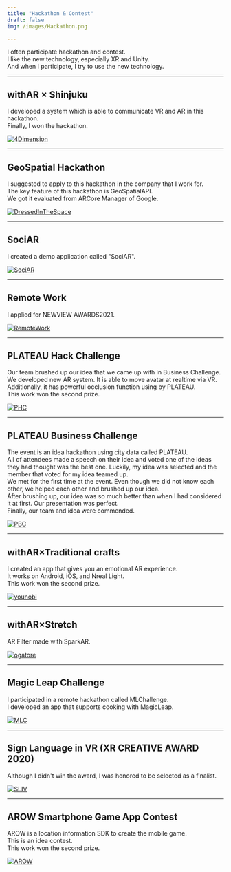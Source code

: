 ```yaml
---
title: "Hackathon & Contest"
draft: false
img: /images/Hackathon.png

---
```


I often participate hackathon and contest.  
I like the new technology, especially XR and Unity.  
And when I participate, I try to use the new technology.  

---

## withAR × Shinjuku

I developed a system which is able to communicate VR and AR in this hackathon.  
Finally, I won the hackathon.  

[![4Dimension](/images/4Dimension.jpg)](https://youtu.be/vxG50ucajfc)

---

## GeoSpatial Hackathon

I suggested to apply to this hackathon in the company that I work for.  
The key feature of this hackathon is GeoSpatialAPI.  
We got it evaluated from ARCore Manager of Google.  

[![DressedInTheSpace](/images/DressedInTheSpace.png)](https://youtu.be/YPPbxLWh3X0)

---

## SociAR

I created a demo application called "SociAR".  

[![SociAR](/images/SociAR.png)](https://youtu.be/pqdJZnx38Q8)

---

## Remote Work

I applied for NEWVIEW AWARDS2021.  

[![RemoteWork](/images/RemoteWork.png)](https://gallery.styly.cc/scene/21577dc6-2acf-43a9-84ef-a870ec11b551)

---

## PLATEAU Hack Challenge

Our team brushed up our idea that we came up with in Business Challenge.  
We developed new AR system. It is able to move avatar at realtime via VR.  
Additionally, it has powerful occlusion function using by PLATEAU.  
This work won the second prize.  

[![PHC](/images/PHC.png)](https://twitter.com/okprogramming/status/1416701844068257794?s=20)

---

## PLATEAU Business Challenge

The event is an idea hackathon using city data called PLATEAU.  
All of attendees made a speech on their idea and voted one of the ideas they had thought was the best one. Luckily, my idea was selected and the member that voted for my idea teamed up.  
We met for the first time at the event. Even though we did not know each other, we helped each other and brushed up our idea.  
After brushing up, our idea was so much better than when I had considered it at first. Our presentation was perfect.  
Finally, our team and idea were commended.  

[![PBC](/images/PBC.png)](https://www.slideshare.net/ssuserb5ac78/ar-249505224)

---

## withAR×Traditional crafts

I created an app that gives you an emotional AR experience.  
It works on Android, iOS, and Nreal Light.  
This work won the second prize.  

[![younobi](/images/younobi.png)](https://youtu.be/8BB_aQsxtuE)

---

## withAR×Stretch

AR Filter made with SparkAR.  

[![ogatore](/images/ogatore.png)](https://t.co/QxokSZ76FU)

---

## Magic Leap Challenge

I participated in a remote hackathon called MLChallenge.  
I developed an app that supports cooking with MagicLeap.  

[![MLC](/images/MLC.png)](https://www.youtube.com/watch?v=CCxwmPRUvC8)

---

## Sign Language in VR (XR CREATIVE AWARD 2020)

Although I didn't win the award, I was honored to be selected as a finalist.  

[![SLIV](/images/SLIV.png)](https://xrc.or.jp/award2020/)

---

## AROW Smartphone Game App Contest

AROW is a location information SDK to create the mobile game.  
This is an idea contest.  
This work won the second prize.  

[![AROW](/images/AROW.png)](https://contest2019.arow.world/)